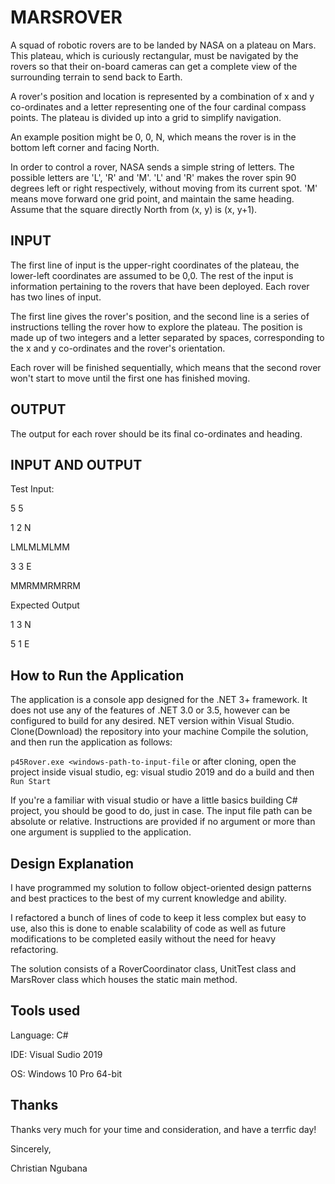 # MARSROVER
A squad of robotic rovers are to be landed by NASA on a plateau on Mars. This plateau, which is curiously rectangular, must be navigated by the rovers so that their on-board cameras can get a complete view of the surrounding terrain to send back to Earth. <br/>

A rover's position and location is represented by a combination of x and y co-ordinates and a letter representing one of the four cardinal compass points. The plateau is divided up into a grid to simplify navigation.<br/>

An example position might be 0, 0, N, which means the rover is in the bottom left corner and facing North.

In order to control a rover, NASA sends a simple string of letters. The possible letters are 'L', 'R' and 'M'. 'L' and 'R' makes the rover spin 90 degrees left or right respectively, without moving from its current spot. 'M' means move forward one grid point, and maintain the same heading.<br/>
Assume that the square directly North from (x, y) is (x, y+1).

## INPUT

The first line of input is the upper-right coordinates of the plateau, the lower-left coordinates are assumed to be 0,0.
The rest of the input is information pertaining to the rovers that have been deployed. Each rover has two lines of input. <br/>

The first line gives the rover's position, and the second line is a series of instructions telling the rover how to explore the plateau. 
The position is made up of two integers and a letter separated by spaces, corresponding to the x and y co-ordinates and the rover's orientation. <br/>

Each rover will be finished sequentially, which means that the second rover won't start to move until the first one has finished moving.

## OUTPUT
The output for each rover should be its final co-ordinates and heading.

## INPUT AND OUTPUT

Test Input:

5 5

1 2 N

LMLMLMLMM

3 3 E

MMRMMRMRRM

Expected Output

1 3 N

5 1 E

## How to Run the Application
The application is a console app designed for the .NET 3+ framework. It does not use any of the features of .NET 3.0 or 3.5, however can be configured to build for any desired. NET version within Visual Studio.
Clone(Download) the repository into your machine
Compile the solution, and then run the application as follows:

```p45Rover.exe <windows-path-to-input-file``` or after cloning, open the project inside visual studio, eg: visual studio 2019 and do a build and then
```Run Start``` <br/>

If you're a familiar with visual studio or have a little basics building C# project, you should be good to do, just in case.
The input file path can be absolute or relative. Instructions are provided if no argument or more than one argument is supplied to the application.

## Design Explanation

I have programmed my solution to follow object-oriented design patterns and best practices to the best of my current knowledge and ability. <br/>

I refactored a bunch of lines of code to keep it less complex but easy to use, also this is done to enable scalability of code as well as future modifications to be completed easily without the need for heavy refactoring. <br/>

The solution consists of a RoverCoordinator class, UnitTest class and MarsRover class which houses the static main method. <br/>

## Tools used
Language: C#

IDE: Visual Sudio 2019

OS: Windows 10 Pro 64-bit

## Thanks
Thanks very much for your time and consideration, and have a terrfic day!

Sincerely,

Christian Ngubana








